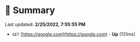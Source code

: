 # 📖 Summary
Last updated: **2/25/2022, 7:55:55 PM**

- `GET` [https://google.com](https://google.com) - **Up** (131ms)
